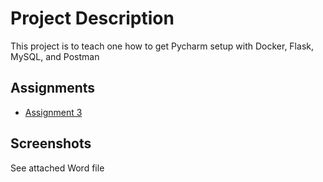 # Project Description
This project is to teach one how to get Pycharm setup with Docker, Flask, MySQL, and Postman


## Assignments
* [Assignment 3](formIntro-pycharm.pdf)

## Screenshots
See attached Word file
